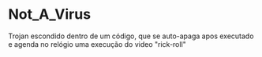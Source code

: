 # Not_A_Virus
Trojan escondido dentro de um código, que se auto-apaga apos executado e agenda no relógio uma execução do video "rick-roll"
